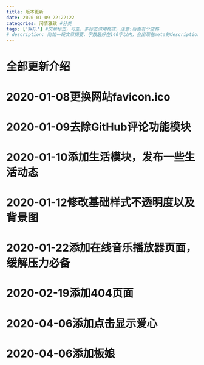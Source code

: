 ```yaml
---
title: 版本更新
date: 2020-01-09 22:22:22
categories: 闲情雅致 #分类
tags: ['娱乐'] #文章标签，可空，多标签请用格式，注意:后面有个空格
# description: 附加一段文章摘要，字数最好在140字以内，会出现在meta的description里面
---
```

# 全部更新介绍
<!--more-->
# 2020-01-08更换网站favicon.ico
# 2020-01-09去除GitHub评论功能模块
# 2020-01-10添加生活模块，发布一些生活动态
# 2020-01-12修改基础样式不透明度以及背景图
# 2020-01-22添加在线音乐播放器页面，缓解压力必备
# 2020-02-19添加404页面
# 2020-04-06添加点击显示爱心
# 2020-04-06添加板娘